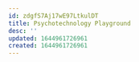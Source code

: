 ```yaml
---
id: zdgfS7Aj17wE97LtkulDT
title: Psychotechnology Playground
desc: ''
updated: 1644961726961
created: 1644961726961
---
```


